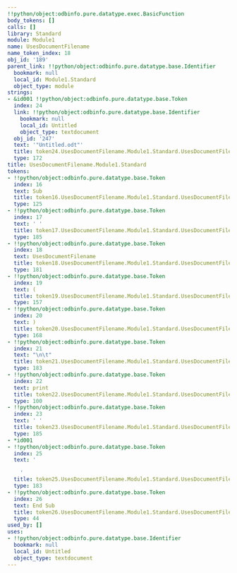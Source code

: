 ```yaml
---
!!python/object:odbinfo.pure.datatype.exec.BasicFunction
body_tokens: []
calls: []
library: Standard
module: Module1
name: UsesDocumentFilename
name_token_index: 18
obj_id: '189'
parent_link: !!python/object:odbinfo.pure.datatype.base.Identifier
  bookmark: null
  local_id: Module1.Standard
  object_type: module
strings:
- &id001 !!python/object:odbinfo.pure.datatype.base.Token
  index: 24
  link: !!python/object:odbinfo.pure.datatype.base.Identifier
    bookmark: null
    local_id: Untitled
    object_type: textdocument
  obj_id: '247'
  text: '"Untitled.odt"'
  title: token24.UsesDocumentFilename.Module1.Standard.UsesDocumentFilename.Module1.Standard
  type: 172
title: UsesDocumentFilename.Module1.Standard
tokens:
- !!python/object:odbinfo.pure.datatype.base.Token
  index: 16
  text: Sub
  title: token16.UsesDocumentFilename.Module1.Standard.UsesDocumentFilename.Module1.Standard
  type: 125
- !!python/object:odbinfo.pure.datatype.base.Token
  index: 17
  text: ' '
  title: token17.UsesDocumentFilename.Module1.Standard.UsesDocumentFilename.Module1.Standard
  type: 185
- !!python/object:odbinfo.pure.datatype.base.Token
  index: 18
  text: UsesDocumentFilename
  title: token18.UsesDocumentFilename.Module1.Standard.UsesDocumentFilename.Module1.Standard
  type: 181
- !!python/object:odbinfo.pure.datatype.base.Token
  index: 19
  text: (
  title: token19.UsesDocumentFilename.Module1.Standard.UsesDocumentFilename.Module1.Standard
  type: 157
- !!python/object:odbinfo.pure.datatype.base.Token
  index: 20
  text: )
  title: token20.UsesDocumentFilename.Module1.Standard.UsesDocumentFilename.Module1.Standard
  type: 168
- !!python/object:odbinfo.pure.datatype.base.Token
  index: 21
  text: "\n\t"
  title: token21.UsesDocumentFilename.Module1.Standard.UsesDocumentFilename.Module1.Standard
  type: 183
- !!python/object:odbinfo.pure.datatype.base.Token
  index: 22
  text: print
  title: token22.UsesDocumentFilename.Module1.Standard.UsesDocumentFilename.Module1.Standard
  type: 100
- !!python/object:odbinfo.pure.datatype.base.Token
  index: 23
  text: ' '
  title: token23.UsesDocumentFilename.Module1.Standard.UsesDocumentFilename.Module1.Standard
  type: 185
- *id001
- !!python/object:odbinfo.pure.datatype.base.Token
  index: 25
  text: '

    '
  title: token25.UsesDocumentFilename.Module1.Standard.UsesDocumentFilename.Module1.Standard
  type: 183
- !!python/object:odbinfo.pure.datatype.base.Token
  index: 26
  text: End Sub
  title: token26.UsesDocumentFilename.Module1.Standard.UsesDocumentFilename.Module1.Standard
  type: 44
used_by: []
uses:
- !!python/object:odbinfo.pure.datatype.base.Identifier
  bookmark: null
  local_id: Untitled
  object_type: textdocument
---
```

